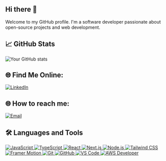 ## Hi there 👋

<!--
**saagar7200/saagar7200** is a ✨ _special_ ✨ repository because its `README.md` (this file) appears on your GitHub profile.

Here are some ideas to get you started:

- 🔭 I’m currently working on ...
- 🌱 I’m currently learning ...
- 👯 I’m looking to collaborate on ...
- 🤔 I’m looking for help with ...
- 💬 Ask me about ...
- 📫 How to reach me: ...
- 😄 Pronouns: ...
- ⚡ Fun fact: ...
-->

Welcome to my GitHub profile. I'm a software developer passionate about open-source projects and web development.

## 📈 GitHub Stats
![Your GitHub stats](https://github-readme-stats.vercel.app/api?username=saagar7200&show_icons=true&theme=radical)



## 🌐 Find Me Online:
[![LinkedIn](https://img.shields.io/badge/LinkedIn-0077B5?style=for-the-badge&logo=linkedin&logoColor=white)](https://www.linkedin.com/in/sagar-bhandari-478494215/)


## 🌐 How to reach me:
[![Email](https://img.shields.io/badge/Email-D14836?style=for-the-badge&logo=gmail&logoColor=white)](mailto:rsaagar7200@gmail.com)

## 🛠️ Languages and Tools

<a href="https://developer.mozilla.org/en-US/docs/Web/JavaScript" title="JavaScript">
  <img src="https://img.shields.io/badge/-F7DF1E?style=for-the-badge&logo=javascript&logoColor=black" alt="JavaScript">
</a>
<a href="https://www.typescriptlang.org/" title="TypeScript">
  <img src="https://img.shields.io/badge/-007ACC?style=for-the-badge&logo=typescript&logoColor=white" alt="TypeScript">
</a>
<a href="https://reactjs.org/" title="React">
  <img src="https://img.shields.io/badge/-61DAFB?style=for-the-badge&logo=react&logoColor=black" alt="React">
</a>
<a href="https://nextjs.org/" title="Next.js">
  <img src="https://img.shields.io/badge/-000000?style=for-the-badge&logo=nextdotjs&logoColor=white" alt="Next.js">
</a>
<a href="https://nodejs.org/" title="Node.js">
  <img src="https://img.shields.io/badge/-339933?style=for-the-badge&logo=nodedotjs&logoColor=white" alt="Node.js">
</a>
<a href="https://tailwindcss.com/" title="Tailwind CSS">
  <img src="https://img.shields.io/badge/-38B2AC?style=for-the-badge&logo=tailwind-css&logoColor=white" alt="Tailwind CSS">
</a>
<a href="https://www.framer.com/motion/" title="Framer Motion">
  <img src="https://img.shields.io/badge/-0055FF?style=for-the-badge&logo=framer&logoColor=white" alt="Framer Motion">
</a>
<a href="https://git-scm.com/" title="Git">
  <img src="https://img.shields.io/badge/-F05032?style=for-the-badge&logo=git&logoColor=white" alt="Git">
</a>
<a href="https://github.com/" title="GitHub">
  <img src="https://img.shields.io/badge/-181717?style=for-the-badge&logo=github&logoColor=white" alt="GitHub">
</a>
<a href="https://code.visualstudio.com/" title="VS Code">
  <img src="https://img.shields.io/badge/-0078D4?style=for-the-badge&logo=visual-studio-code&logoColor=white" alt="VS Code">
</a>
<a href="https://aws.amazon.com/" title="AWS Developer">
  <img src="https://img.shields.io/badge/-232F3E?style=for-the-badge&logo=amazon-aws&logoColor=white" alt="AWS Developer">
</a>



